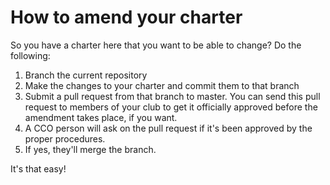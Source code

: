 # How to amend your charter
So you have a charter here that you want to be able to change? Do the following:

1. Branch the current repository
2. Make the changes to your charter and commit them to that branch
3. Submit a pull request from that branch to master. You can send this pull request to members of your club to get it officially approved before the amendment takes place, if you want.
4. A CCO person will ask on the pull request if it's been approved by the proper procedures.
5. If yes, they'll merge the branch.

It's that easy!
